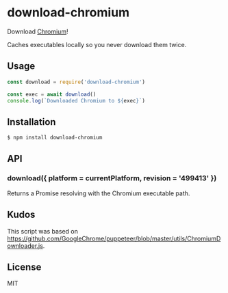 # download-chromium

Download [Chromium](https://www.chromium.org/)!

Caches executables locally so you never download them twice.

## Usage

```js
const download = require('download-chromium')

const exec = await download()
console.log(`Downloaded Chromium to ${exec}`)
```

## Installation

```bash
$ npm install download-chromium
```

## API

### download({ platform = currentPlatform, revision = '499413' })

Returns a Promise resolving with the Chromium executable path.

## Kudos

This script was based on https://github.com/GoogleChrome/puppeteer/blob/master/utils/ChromiumDownloader.js.

## License

MIT
